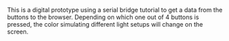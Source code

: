 This is a digital prototype using a serial bridge tutorial to get a data from the buttons to the browser. Depending on which one out of 4 buttons is pressed, the color simulating different light setups will change on the screen.
